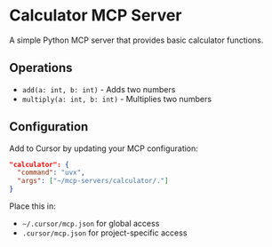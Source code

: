 # Calculator MCP Server

A simple Python MCP server that provides basic calculator functions.

## Operations

- `add(a: int, b: int)` - Adds two numbers
- `multiply(a: int, b: int)` - Multiplies two numbers

## Configuration
Add to Cursor by updating your MCP configuration:

```json
"calculator": {
  "command": "uvx",
  "args": ["~/mcp-servers/calculator/."]
}
```

Place this in:
- `~/.cursor/mcp.json` for global access
- `.cursor/mcp.json` for project-specific access
